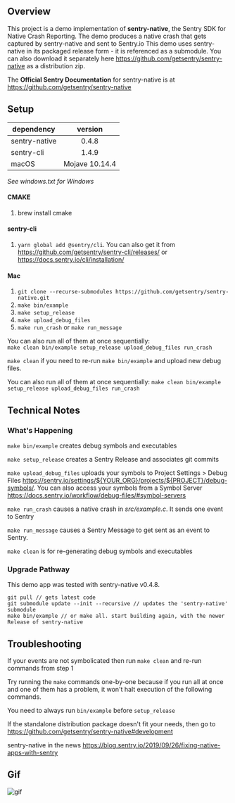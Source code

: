 ## Overview

This project is a demo implementation of **sentry-native**, the Sentry SDK for Native Crash Reporting. The demo produces a native crash that gets captured by sentry-native and sent to Sentry.io This demo uses sentry-native in its packaged release form - it is referenced as a submodule. You can also download it separately here https://github.com/getsentry/sentry-native as a distribution zip.

The **Official Sentry Documentation** for sentry-native is at https://github.com/getsentry/sentry-native

## Setup

| dependency    |    version     |
| ------------- | :------------: |
| sentry-native |     0.4.8      |
| sentry-cli    |     1.4.9      |
| macOS         | Mojave 10.14.4 |

_See windows.txt for Windows_

#### CMAKE
1. brew install cmake

#### sentry-cli

1. `yarn global add @sentry/cli`. You can also get it from https://github.com/getsentry/sentry-cli/releases/ or https://docs.sentry.io/cli/installation/

#### Mac

1. `git clone --recurse-submodules https://github.com/getsentry/sentry-native.git`
2. `make bin/example`
3. `make setup_release`
4. `make upload_debug_files`
5. `make run_crash` or `make run_message`

You can also run all of them at once sequentially:  
`make clean bin/example setup_release upload_debug_files run_crash`

`make clean` if you need to re-run `make bin/example` and upload new debug files.

You can also run all of them at once sequentially: `make clean bin/example setup_release upload_debug_files run_crash`

## Technical Notes

### What's Happening

`make bin/example` creates debug symbols and executables

`make setup_release` creates a Sentry Release and associates git commits

`make upload_debug_files` uploads your symbols to Project Settings > Debug Files https://sentry.io/settings/${YOUR_ORG}/projects/${PROJECT}/debug-symbols/. You can also access your symbols from a Symbol Server https://docs.sentry.io/workflow/debug-files/#symbol-servers

`make run_crash` causes a native crash in _src/example.c_. It sends one event to Sentry

`make run_message` causes a Sentry Message to get sent as an event to Sentry.

`make clean` is for re-generating debug symbols and executables

### Upgrade Pathway

This demo app was tested with sentry-native v0.4.8.

```
git pull // gets latest code
git submodule update --init --recursive // updates the 'sentry-native' submodule
make bin/example // or make all. start building again, with the newer Release of sentry-native
```

## Troubleshooting

If your events are not symbolicated then run `make clean` and re-run commands from step 1

Try running the `make` commands one-by-one because if you run all at once and one of them has a problem, it won't halt execution of the following commands.

You need to always run `bin/example` before `setup_release`

If the standalone distribution package doesn't fit your needs, then go to https://github.com/getsentry/sentry-native#development

sentry-native in the news https://blog.sentry.io/2019/09/26/fixing-native-apps-with-sentry

## Gif

![gif](screenshots/sentry-native-crash-final.gif)

